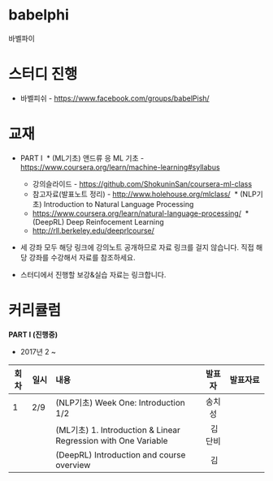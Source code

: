 # babelphi
바벨파이

# 스터디 진행 
* 바벨피쉬 - https://www.facebook.com/groups/babelPish/


# 교재
* PART I
  * (ML기초) 앤드류 응 ML 기초 - https://www.coursera.org/learn/machine-learning#syllabus
    * 강의슬라이드 - https://github.com/ShokuninSan/coursera-ml-class
    * 참고자료(발표노트 정리) - http://www.holehouse.org/mlclass/
  * (NLP기초) Introduction to Natural Language Processing 
    * https://www.coursera.org/learn/natural-language-processing/ 
  * (DeepRL) Deep Reinfocement Learning
    * http://rll.berkeley.edu/deeprlcourse/

* 세 강좌 모두 해당 링크에 강의노트 공개하므로 자료 링크를 걸지 않습니다. 직접 해당 강좌를 수강해서 자료를 참조하세요. 
* 스터디에서 진행할 보강&실습 자료는 링크합니다. 

# 커리큘럼

<b>PART I (진행중)</b>
* 2017년  2 ~    

| 회차  | 일시   | 내용                                  | 발표자  |              발표자료                    |
| ----- |:------:| :-------------------------------------|:-------:|:---------------------------------------- |
| 1 | 2/9  | (NLP기초) Week One: Introduction 1/2 | 송치성  |                           |
|   |    |  (ML기초) 1. Introduction & Linear Regression with One Variable  |  김단비 |                           |
|   |    |  (DeepRL) Introduction and course overview  |  김 |                           |
